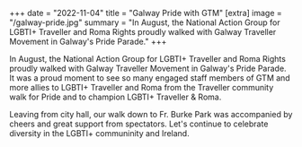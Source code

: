 +++
date = "2022-11-04"
title = "Galway Pride with GTM"
[extra]
image = "/galway-pride.jpg"
summary = "In August, the National Action Group for LGBTI+ Traveller and Roma Rights proudly walked with Galway Traveller Movement in Galway's Pride Parade."
+++

In August, the National Action Group for LGBTI+ Traveller and Roma Rights proudly walked with Galway Traveller Movement in Galway's Pride Parade. It was a proud moment to see so many engaged staff members of GTM and more allies to LGBTI+ Traveller and Roma from the Traveller community walk for Pride and to champion LGBTI+ Traveller & Roma. 

Leaving from city hall, our walk down to Fr. Burke Park was accompanied by cheers and great support from spectators. Let's continue to celebrate diversity in the LGBTI+ communinity and Ireland. 
